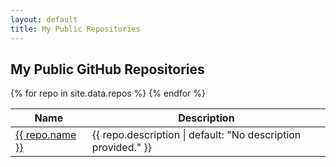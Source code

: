 ```yaml
---
layout: default
title: My Public Repositories
---
```


<h2>My Public GitHub Repositories</h2>

<table>
  <thead>
    <tr>
      <th>Name</th>
      <th>Description</th>
    </tr>
  </thead>
  <tbody>
    {% for repo in site.data.repos %}
    <tr>
      <td><a href="{{ repo.html_url }}">{{ repo.name }}</a></td>
      <td>{{ repo.description | default: "No description provided." }}</td>
    </tr>
    {% endfor %}
  </tbody>
</table>
